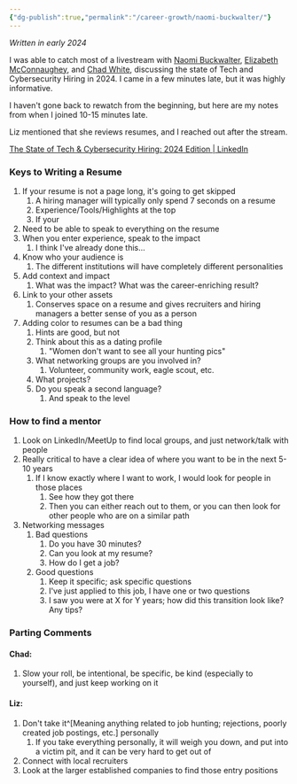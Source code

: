 ```yaml
---
{"dg-publish":true,"permalink":"/career-growth/naomi-buckwalter/"}
---
```


*Written in early 2024*

I was able to catch most of a livestream with [Naomi Buckwalter](https://www.linkedin.com/in/naomi-buckwalter/), [Elizabeth McConnaughey](https://www.linkedin.com/in/emcconn/), and [Chad White](https://www.linkedin.com/in/chadcwhite/), discussing the state of Tech and Cybersecurity Hiring in 2024. I came in a few minutes late, but it was highly informative.

I haven't gone back to rewatch from the beginning, but here are my notes from when I joined 10-15 minutes late.

Liz mentioned that she reviews resumes, and I reached out after the stream. 

[The State of Tech & Cybersecurity Hiring: 2024 Edition | LinkedIn](https://www.linkedin.com/events/7163950622734536704/comments/)
### Keys to Writing a Resume
1. If your resume is not a page long, it's going to get skipped
	1. A hiring manager will typically only spend 7 seconds on a resume
	2. Experience/Tools/Highlights at the top
	3. If your 
2. Need to be able to speak to everything on the resume
3. When you enter experience, speak to the impact
	1. I think I've already done this...
4. Know who your audience is
	1. The different institutions will have completely different personalities
5. Add context and impact
	1. What was the impact? What was the career-enriching result?
6. Link to your other assets
	1. Conserves space on a resume and gives recruiters and hiring managers a better sense of you as a person
7. Adding color to resumes can be a bad thing
	1. Hints are good, but not 
	2. Think about this as a dating profile
		1. "Women don't want to see all your hunting pics"
	3. What networking groups are you involved in?
		1. Volunteer, community work, eagle scout, etc.
	4. What projects?
	5. Do you speak a second language?
		1. And speak to the level

### How to find a mentor
1. Look on LinkedIn/MeetUp to find local groups, and just network/talk with people
2. Really critical to have a clear idea of where you want to be in the next 5-10 years
	1. If I know exactly where I want to work, I would look for people in those places
		1. See how they got there
		2. Then you can either reach out to them, or you can then look for other people who are on a similar path
3. Networking messages
	1. Bad questions
		1. Do you have 30 minutes?
		2. Can you look at my resume?
		3. How do I get a job?
	2. Good questions
		1. Keep it specific; ask specific questions
		2. I've just applied to this job, I have one or two questions
		3. I saw you were at X for Y years; how did this transition look like? Any tips?

### Parting Comments
#### Chad:
1. Slow your roll, be intentional, be specific, be kind (especially to yourself), and just keep working on it
#### Liz:
1. Don't take it^[Meaning anything related to job hunting; rejections, poorly created job postings, etc.] personally
	1. If you take everything personally, it will weigh you down, and put into a victim pit, and it can be very hard to get out of
2. Connect with local recruiters
3. Look at the larger established companies to find those entry positions

